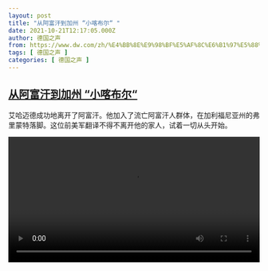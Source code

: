 ```yaml
---
layout: post
title: "从阿富汗到加州 “小喀布尔“ "
date: 2021-10-21T12:17:05.000Z
author: 德国之声
from: https://www.dw.com/zh/%E4%BB%8E%E9%98%BF%E5%AF%8C%E6%B1%97%E5%88%B0%E5%8A%A0%E5%B7%9E%20%E2%80%9C%E5%B0%8F%E5%96%80%E5%B8%83%E5%B0%94%E2%80%9C%20/a-59574710
tags: [ 德国之声 ]
categories: [ 德国之声 ]
---
```

<!--1634818625000-->
[从阿富汗到加州 “小喀布尔“](https://www.dw.com/zh/%E4%BB%8E%E9%98%BF%E5%AF%8C%E6%B1%97%E5%88%B0%E5%8A%A0%E5%B7%9E%20%E2%80%9C%E5%B0%8F%E5%96%80%E5%B8%83%E5%B0%94%E2%80%9C%20/a-59574710)
------

<div>
<p>艾哈迈德成功地离开了阿富汗。他加入了流亡阿富汗人群体，在加利福尼亚州的弗里蒙特落脚。这位前美军翻译不得不离开他的家人，试着一切从头开始。</small></p><video src="https://tvdownloaddw-a.akamaihd.net/dwtv_video/flv/vdt_zh/2021/bchi211021_001_6cb15littlekabul_sd_sor.mp4" controls style="width:100%"></video>
</div>

